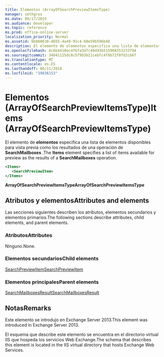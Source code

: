 ```yaml
---
title: Elementos (ArrayOfSearchPreviewItemsType)
manager: sethgros
ms.date: 09/17/2015
ms.audience: Developer
ms.topic: reference
ms.prod: office-online-server
localization_priority: Normal
ms.assetid: 6b860638-d655-4a49-91c4-60e59b596b48
description: El elemento de elementos especifica una lista de elementos disponibles para vista previa como los resultados de una operación de SearchMailboxes.
ms.openlocfilehash: 6c6b4410ec4f6fa3d7c49d43b515908353233794
ms.sourcegitcommit: 34041125dc8c5f993b21cebfc4f8b72f0fd2cb6f
ms.translationtype: MT
ms.contentlocale: es-ES
ms.lasthandoff: 06/11/2018
ms.locfileid: "19836153"
---
```

# <a name="items-arrayofsearchpreviewitemstype"></a><span data-ttu-id="4c021-103">Elementos (ArrayOfSearchPreviewItemsType)</span><span class="sxs-lookup"><span data-stu-id="4c021-103">Items (ArrayOfSearchPreviewItemsType)</span></span>

<span data-ttu-id="4c021-104">El elemento de **elementos** especifica una lista de elementos disponibles para vista previa como los resultados de una operación de **SearchMailboxes** .</span><span class="sxs-lookup"><span data-stu-id="4c021-104">The **Items** element specifies a list of items available for preview as the results of a **SearchMailboxes** operation.</span></span> 
  
```XML
<Items>
   <SearchPreviewItem>
</Items>
```

 <span data-ttu-id="4c021-105">**ArrayOfSearchPreviewItemsType**</span><span class="sxs-lookup"><span data-stu-id="4c021-105">**ArrayOfSearchPreviewItemsType**</span></span>
## <a name="attributes-and-elements"></a><span data-ttu-id="4c021-106">Atributos y elementos</span><span class="sxs-lookup"><span data-stu-id="4c021-106">Attributes and elements</span></span>

<span data-ttu-id="4c021-107">Las secciones siguientes describen los atributos, elementos secundarios y elementos primarios.</span><span class="sxs-lookup"><span data-stu-id="4c021-107">The following sections describe attributes, child elements, and parent elements.</span></span>
  
### <a name="attributes"></a><span data-ttu-id="4c021-108">Atributos</span><span class="sxs-lookup"><span data-stu-id="4c021-108">Attributes</span></span>

<span data-ttu-id="4c021-109">Ninguno.</span><span class="sxs-lookup"><span data-stu-id="4c021-109">None.</span></span>
  
### <a name="child-elements"></a><span data-ttu-id="4c021-110">Elementos secundarios</span><span class="sxs-lookup"><span data-stu-id="4c021-110">Child elements</span></span>

[<span data-ttu-id="4c021-111">SearchPreviewItem</span><span class="sxs-lookup"><span data-stu-id="4c021-111">SearchPreviewItem</span></span>](searchpreviewitem.md)
  
### <a name="parent-elements"></a><span data-ttu-id="4c021-112">Elementos principales</span><span class="sxs-lookup"><span data-stu-id="4c021-112">Parent elements</span></span>

[<span data-ttu-id="4c021-113">SearchMailboxesResult</span><span class="sxs-lookup"><span data-stu-id="4c021-113">SearchMailboxesResult</span></span>](searchmailboxesresult.md)
  
## <a name="remarks"></a><span data-ttu-id="4c021-114">Notas</span><span class="sxs-lookup"><span data-stu-id="4c021-114">Remarks</span></span>

<span data-ttu-id="4c021-115">Este elemento se introdujo en Exchange Server 2013.</span><span class="sxs-lookup"><span data-stu-id="4c021-115">This element was introduced in Exchange Server 2013.</span></span>
  
<span data-ttu-id="4c021-116">El esquema que describe este elemento se encuentra en el directorio virtual IIS que hospeda los servicios Web Exchange.</span><span class="sxs-lookup"><span data-stu-id="4c021-116">The schema that describes this element is located in the IIS virtual directory that hosts Exchange Web Services.</span></span>
  

